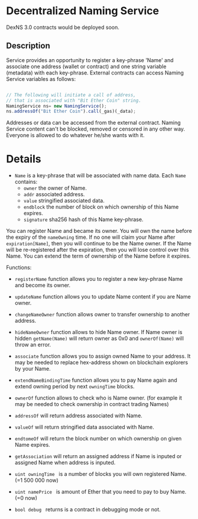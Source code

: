 # Decentralized Naming Service

DexNS 3.0 contracts would be deployed soon.


## Description

Service provides an opportunity to register a key-phrase 'Name' and associate one address (wallet or contract) and one string variable (metadata) with each key-phrase. External contracts can access Naming Service variables as follows:

```js

// The following will initiate a call of address,
// that is associated with "Bit Ether Coin" string.
NamingService ns= new NamingService();
ns.addressOf("Bit Ether Coin").call(_gas)(_data);
```

Addresses or data can be accessed from the external contract. 
Naming Service content can't be blocked, removed or censored in any other way. Everyone is allowed to do whatever he/she wants with it.

# Details 

- `Name` is a key-phrase that will be associated with name data. Each `Name` contains:
    - `owner` the owner of Name.
    - `addr` associated address.
    - `value` stringified associated data.
    - `endblock` the number of block on which ownership of this Name expires.
    - `signature` sha256 hash of this Name key-phrase.
    

You can register Name and became its owner. You will own the name before the expiry of the `nameOwning` time. If no one will claim your Name after `expiration[Name]`, then you will continue to be the Name owner. If the Name will be re-registered after the expiration, then you will lose control over this Name. You can extend the term of ownership of the Name before it expires.

Functions:

- `registerName` function allows you to register a new key-phrase Name and become its owner.
- `updateName` function allows you to update Name content if you are Name owner.
- `changeNameOwner` function allows owner to transfer ownership to another address.
- `hideNameOwner` function allows to hide Name owner. If Name owner is hidden `getName(Name)` will return owner as 0x0 and `ownerOf(Name)` will throw an error.
- `associate` function allows you to assign owned Name to your address. It may be needed to replace hex-address shown on blockchain explorers by your Name.
- `extendNameBindingTime` function allows you to pay Name again and extend owning period by next `owningTime` blocks.
- `ownerOf` function allows to check who is Name owner. (for example it may be needed to check ownership in contract trading Names)
- `addressOf` will return address associated with Name.
- `valueOf` will return stringified data associated with Name.
- `endtomeOf` will return the block number on which ownership on given Name expires.
- `getAssociation` will return an assigned address if Name is inputed or assigned Name when address is inputed.

- `uint owningTime ` is a number of blocks you will own registered Name. (=1 500 000 now)
- `uint namePrice ` is amount of Ether that you need to pay to buy Name. (=0 now)
- `bool debug ` returns is a contract in debugging mode or not.
